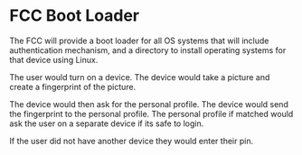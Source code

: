 # FCC Boot Loader

The FCC will provide a boot loader for all OS systems that will include authentication mechanism, and a directory to install operating systems for that device using Linux.

The user would turn on a device. The device would take a picture and create a fingerprint of the picture.

The device would then ask for the personal profile. The device would send the fingerprint to the personal profile. The personal profile if matched would ask the user on a separate device if its safe to login.

If the user did not have another device they would enter their pin.
